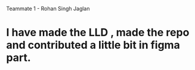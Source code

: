 Teammate 1 - Rohan Singh Jaglan
# I have made the LLD , made the repo and contributed a little bit in figma part.